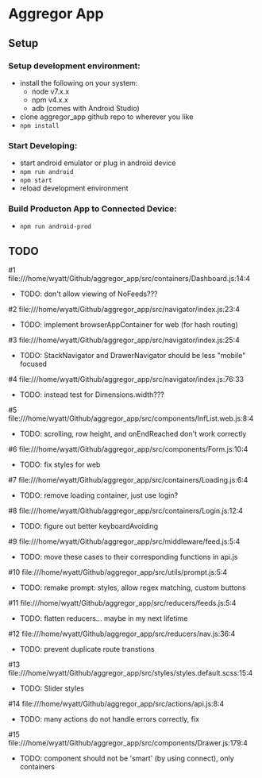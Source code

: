 # Aggregor App
## Setup
### Setup development environment:
- install the following on your system:
  - node v7.x.x
  - npm v4.x.x
  - adb (comes with Android Studio)
- clone aggregor_app github repo to wherever you like
- ```npm install```
### Start Developing:
- start android emulator or plug in android device
- ```npm run android```
- ```npm start```
- reload development environment
### Build Producton App to Connected Device:
- ```npm run android-prod```
## TODO
#1	file:///home/wyatt/Github/aggregor_app/src/containers/Dashboard.js:14:4
- TODO: don't allow viewing of NoFeeds???

#2	file:///home/wyatt/Github/aggregor_app/src/navigator/index.js:23:4
- TODO: implement browserAppContainer for web (for hash routing)

#3	file:///home/wyatt/Github/aggregor_app/src/navigator/index.js:25:4
- TODO: StackNavigator and DrawerNavigator should be less "mobile" focused

#4	file:///home/wyatt/Github/aggregor_app/src/navigator/index.js:76:33
- TODO: instead test for Dimensions.width???

#5	file:///home/wyatt/Github/aggregor_app/src/components/InfList.web.js:8:4
- TODO: scrolling, row height, and onEndReached don't work correctly

#6	file:///home/wyatt/Github/aggregor_app/src/components/Form.js:10:4
- TODO: fix styles for web

#7	file:///home/wyatt/Github/aggregor_app/src/containers/Loading.js:6:4
- TODO: remove loading container, just use login?

#8	file:///home/wyatt/Github/aggregor_app/src/containers/Login.js:12:4
- TODO: figure out better keyboardAvoiding

#9	file:///home/wyatt/Github/aggregor_app/src/middleware/feed.js:5:4
- TODO: move these cases to their corresponding functions in api.js

#10	file:///home/wyatt/Github/aggregor_app/src/utils/prompt.js:5:4
- TODO: remake prompt: styles, allow regex matching, custom buttons

#11	file:///home/wyatt/Github/aggregor_app/src/reducers/feeds.js:5:4
- TODO: flatten reducers... maybe in my next lifetime

#12	file:///home/wyatt/Github/aggregor_app/src/reducers/nav.js:36:4
- TODO: prevent duplicate route transtions

#13	file:///home/wyatt/Github/aggregor_app/src/styles/styles.default.scss:15:4
- TODO: Slider styles

#14	file:///home/wyatt/Github/aggregor_app/src/actions/api.js:8:4
- TODO: many actions do not handle errors correctly, fix

#15	file:///home/wyatt/Github/aggregor_app/src/components/Drawer.js:179:4
- TODO: component should not be 'smart' (by using connect), only containers

